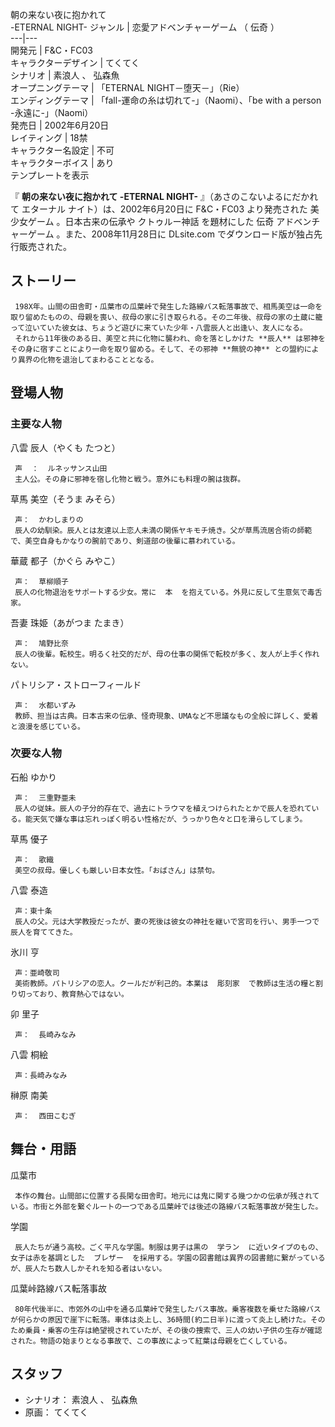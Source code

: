 朝の来ない夜に抱かれて  
-ETERNAL NIGHT-  ジャンル  |  恋愛アドベンチャーゲーム  （  伝奇  ）   
---|---  
開発元  |  F&C・FC03   
キャラクターデザイン  |  てくてく   
シナリオ  |  素浪人  、  弘森魚   
オープニングテーマ  |  「ETERNAL NIGHT－堕天－」（Rie）   
エンディングテーマ  |  「fall-運命の糸は切れて-」（Naomi）、「be with a person -永遠に-」（Naomi）   
発売日  |  2002年6月20日   
レイティング  |  18禁   
キャラクター名設定  |  不可   
キャラクターボイス  |  あり   
テンプレートを表示  
  
『 **朝の来ない夜に抱かれて -ETERNAL NIGHT-** 』（あさのこないよるにだかれて エターナル ナイト）は、2002年6月20日に
F&C・FC03  より発売された  美少女ゲーム  。日本古来の伝承や  クトゥルー神話  を題材にした  伝奇  アドベンチャーゲーム
。また、2008年11月28日に  DLsite.com  でダウンロード版が独占先行販売された。

##  ストーリー  

     198X年。山間の田舎町・瓜葉市の瓜葉峠で発生した路線バス転落事故で、相馬美空は一命を取り留めたものの、母親を喪い、叔母の家に引き取られる。その二年後、叔母の家の土蔵に籠って泣いていた彼女は、ちょうど遊びに来ていた少年・八雲辰人と出逢い、友人になる。 
     それから11年後のある日、美空と共に化物に襲われ、命を落としかけた **辰人** は邪神をその身に宿すことにより一命を取り留める。そして、その邪神 **無貌の神** との盟約により異界の化物を退治してまわることとなる。 

##  登場人物  

###  主要な人物  

八雲 辰人（やくも たつと）

     声  ：  ルネッサンス山田 
     主人公。その身に邪神を宿し化物と戦う。意外にも料理の腕は抜群。 

草馬 美空（そうま みそら）

     声：  かわしまりの 
     辰人の幼馴染。辰人とは友達以上恋人未満の関係ヤキモチ焼き。父が草馬流居合術の師範で、美空自身もかなりの腕前であり、剣道部の後輩に慕われている。 

華蔵 都子（かぐら みやこ）

     声：  草柳順子 
     辰人の化物退治をサポートする少女。常に  本  を抱えている。外見に反して生意気で毒舌家。 

吾妻 珠姫（あがつま たまき）

     声：  鳩野比奈 
     辰人の後輩。転校生。明るく社交的だが、母の仕事の関係で転校が多く、友人が上手く作れない。 

パトリシア・ストローフィールド

     声：  水都いずみ 
     教師、担当は古典。日本古来の伝承、怪奇現象、UMAなど不思議なもの全般に詳しく、愛着と浪漫を感じている。 

###  次要な人物  

石船 ゆかり

     声：  三重野亜未 
     辰人の従妹。辰人の子分的存在で、過去にトラウマを植えつけられたとかで辰人を恐れている。能天気で嫌な事は忘れっぽく明るい性格だが、うっかり色々と口を滑らしてしまう。 

草馬 優子

     声：  歌織 
     美空の叔母。優しくも厳しい日本女性。「おばさん」は禁句。 

八雲 泰造

     声：東十条 
     辰人の父。元は大学教授だったが、妻の死後は彼女の神社を継いで宮司を行い、男手一つで辰人を育ててきた。 

氷川 亨

     声：亜崎敬司 
     美術教師。パトリシアの恋人。クールだが利己的。本業は  彫刻家  で教師は生活の糧と割り切っており、教育熱心ではない。 

卯 里子

     声：  長崎みなみ 

八雲 桐絵

     声：長崎みなみ 

榊原 南美

     声：  西田こむぎ 

##  舞台・用語  

瓜葉市

     本作の舞台。山間部に位置する長閑な田舎町。地元には鬼に関する幾つかの伝承が残されている。市街と外部を繋ぐルートの一つである瓜葉峠では後述の路線バス転落事故が発生した。 
学園

     辰人たちが通う高校。ごく平凡な学園。制服は男子は黒の  学ラン  に近いタイプのもの、女子は赤を基調とした  ブレザー  を採用する。学園の図書館は異界の図書館に繋がっているが、辰人たち数人しかそれを知る者はいない。 
瓜葉峠路線バス転落事故

     80年代後半に、市郊外の山中を通る瓜葉峠で発生したバス事故。乗客複数を乗せた路線バスが何らかの原因で崖下に転落。車体は炎上し、36時間(約二日半)に渡って炎上し続けた。そのため乗員・乗客の生存は絶望視されていたが、その後の捜索で、三人の幼い子供の生存が確認された。物語の始まりとなる事故で、この事故によって紅葉は母親を亡くしている。 

##  スタッフ  

  * シナリオ：  素浪人  、  弘森魚 
  * 原画：  てくてく 

